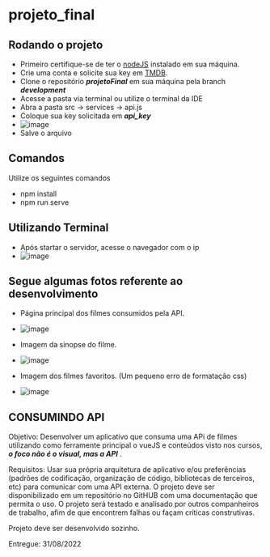 # projeto_final

## Rodando o projeto
- Primeiro certifique-se de ter o [nodeJS](https://nodejs.org/en/) instalado em sua máquina.
- Crie uma conta e solicite sua key em [TMDB](https://www.themoviedb.org/settings/api).
- Clone o repositório ***projetoFinal*** em sua máquina pela branch ***development***
- Acesse a pasta via terminal ou utilize o terminal da IDE
- Abra a pasta src -> services -> api.js
- Coloque sua key solicitada em ***api_key*** 
- ![image](https://user-images.githubusercontent.com/90513511/187596649-d4e1c028-086e-47c9-9810-cc7d74e57f2a.png)
- Salve o arquivo


## Comandos
Utilize os seguintes comandos
- npm install
- npm run serve

## Utilizando Terminal
- Após startar o servidor, acesse o navegador com o ip
- ![image](![image](https://user-images.githubusercontent.com/90513511/190292108-8631c818-441d-43af-b717-0e56afc4791b.png)
)


## Segue algumas fotos referente ao desenvolvimento
- Página principal dos filmes consumidos pela API.
- ![image](https://user-images.githubusercontent.com/90513511/187603138-69089223-0dfb-45f4-8bca-c6d58d7fff1b.png)



- Imagem da sinopse do filme.
- ![image](https://user-images.githubusercontent.com/90513511/187601625-19f8974e-ab99-42cf-8684-92ee452404c0.png)


- Imagem dos filmes favoritos. (Um pequeno erro de formatação css)
- ![image](https://user-images.githubusercontent.com/90513511/187602099-b54c6b2d-00cb-406c-a48e-bb39cbe6b004.png)



## CONSUMINDO API

Objetivo: Desenvolver um aplicativo que consuma uma APi de filmes utilizando como ferramente principal o vueJS e conteúdos visto nos cursos, ***o foco não é o visual, mas a API*** .

Requisitos: Usar sua própria arquitetura de aplicativo e/ou preferências (padrões de codificação, organização de código, bibliotecas de terceiros, etc) para comunicar com uma API externa. O projeto deve ser disponibilizado em um repositório no GitHUB com uma documentação que permita o uso.
O projeto será testado e analisado por outros companheiros de trabalho, afim de que encontrem falhas ou façam críticas construtivas.

Projeto deve ser desenvolvido sozinho.

Entregue: 31/08/2022
